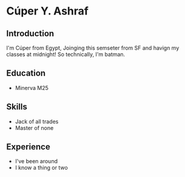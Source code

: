 # Cúper Y. Ashraf

## Introduction

I'm Cúper from Egypt, Joinging this semseter from SF and havign my classes at midnight! So technically, I'm batman. 

## Education

- Minerva M25

## Skills

- Jack of all trades
- Master of none

## Experience

- I've been around
- I know a thing or two 


